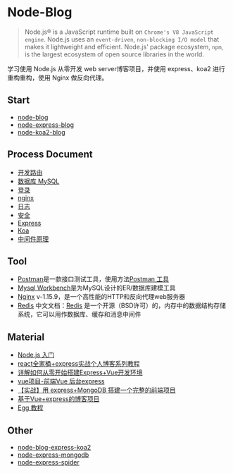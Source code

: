 # Node-Blog

> Node.js® is a JavaScript runtime built on `Chrome's V8 JavaScript engine`. Node.js uses an `event-driven`, `non-blocking I/O model` that makes it lightweight and efficient. Node.js' package ecosystem, `npm`, is the largest ecosystem of open source libraries in the world.

学习使用 Node.js 从零开发 web server博客项目，并使用 express、koa2 进行重构重构，使用 Nginx 做反向代理。

## Start

* [node-blog](./node-blog/)
* [node-express-blog](./node-express-blog/)
* [node-koa2-blog](./node-koa2-blog/)

## Process Document

* [开发路由](./docs/router.md)
* [数据库 MySQL](./docs/mysql.md)
* [登录](./docs/signin.md)
* [nginx](./docs/nginx.md)
* [日志](./docs/log.md)
* [安全](./docs/safety.md)
* [Express](./docs/express.md)
* [Koa](./docs/koa.md)
* [中间件原理](./docs/middleware.md)

## Tool

* [Postman](https://www.getpostman.com/)是一款接口测试工具，使用方法[Postman 工具](https://www.jianshu.com/p/556a7700004d)
* [Mysql Workbench](https://dev.mysql.com/downloads/workbench/)是为MySQL设计的ER/数据库建模工具
* [Nginx](http://nginx.org/) v-1.15.9，是一个高性能的HTTP和反向代理web服务器
* [Redis](https://redis.io/) 中文文档：[Redis](http://www.redis.cn/) 是一个开源（BSD许可）的，内存中的数据结构存储系统，它可以用作数据库、缓存和消息中间件

## Material

* [Node.js 入门](https://cnodejs.org/getstart)
* [react全家桶+express实战个人博客系列教程](https://www.jianshu.com/p/406f6df0f916)
* [详解如何从零开始搭建Express+Vue开发环境](https://www.jianshu.com/p/c65ecdcffed1)
* [vue项目-前端Vue 后台express](https://www.jianshu.com/p/4940ae61b752)
* [【实战】用 express+MongoDB 搭建一个完整的前端项目](https://segmentfault.com/a/1190000015866331)
* [基于Vue+express的博客项目](https://www.jianshu.com/p/92fa50ea0b84)
* [Egg 教程](https://eggjs.org/zh-cn/tutorials/index.html)

## Other

* [node-blog-express-koa2](../../../node-blog-express-koa2)
* [node-express-mongodb](../../../node-express-mongodb)
* [node-express-spider](../../../node-express-spider)
